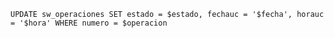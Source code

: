 `UPDATE sw_operaciones SET estado = $estado, fechauc = '$fecha', horauc = '$hora' WHERE numero = $operacion`